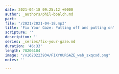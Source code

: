 ```yaml
---
date: 2021-04-18 09:25:12 +0000
author: _authors/phil-boalch.md
part: 
file: "/2021/2021-04-18.mp3"
title: 'Fix Your Gaze: Putting off and putting on'
scripture: ''
description: ''
series: _series/fix-your-gaze.md
duration: '46:33'
length: 78206104
image: "/v1620223934/FIXYOURGAZE_web_sxqcxd.png"
notes: ''

---
```

